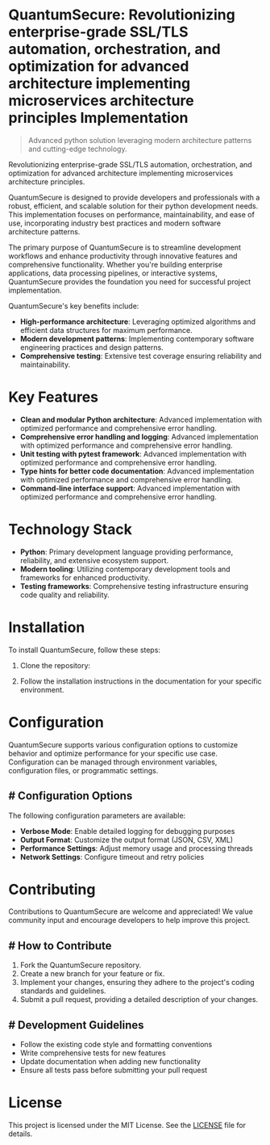 <!-- fallback_QuantumSecure_20250802192537_95567 -->

# QuantumSecure: Revolutionizing enterprise-grade SSL/TLS automation, orchestration, and optimization for advanced architecture implementing microservices architecture principles Implementation
> Advanced python solution leveraging modern architecture patterns and cutting-edge technology.

Revolutionizing enterprise-grade SSL/TLS automation, orchestration, and optimization for advanced architecture implementing microservices architecture principles.

QuantumSecure is designed to provide developers and professionals with a robust, efficient, and scalable solution for their python development needs. This implementation focuses on performance, maintainability, and ease of use, incorporating industry best practices and modern software architecture patterns.

The primary purpose of QuantumSecure is to streamline development workflows and enhance productivity through innovative features and comprehensive functionality. Whether you're building enterprise applications, data processing pipelines, or interactive systems, QuantumSecure provides the foundation you need for successful project implementation.

QuantumSecure's key benefits include:

* **High-performance architecture**: Leveraging optimized algorithms and efficient data structures for maximum performance.
* **Modern development patterns**: Implementing contemporary software engineering practices and design patterns.
* **Comprehensive testing**: Extensive test coverage ensuring reliability and maintainability.

# Key Features

* **Clean and modular Python architecture**: Advanced implementation with optimized performance and comprehensive error handling.
* **Comprehensive error handling and logging**: Advanced implementation with optimized performance and comprehensive error handling.
* **Unit testing with pytest framework**: Advanced implementation with optimized performance and comprehensive error handling.
* **Type hints for better code documentation**: Advanced implementation with optimized performance and comprehensive error handling.
* **Command-line interface support**: Advanced implementation with optimized performance and comprehensive error handling.

# Technology Stack

* **Python**: Primary development language providing performance, reliability, and extensive ecosystem support.
* **Modern tooling**: Utilizing contemporary development tools and frameworks for enhanced productivity.
* **Testing frameworks**: Comprehensive testing infrastructure ensuring code quality and reliability.

# Installation

To install QuantumSecure, follow these steps:

1. Clone the repository:


2. Follow the installation instructions in the documentation for your specific environment.

# Configuration

QuantumSecure supports various configuration options to customize behavior and optimize performance for your specific use case. Configuration can be managed through environment variables, configuration files, or programmatic settings.

## # Configuration Options

The following configuration parameters are available:

* **Verbose Mode**: Enable detailed logging for debugging purposes
* **Output Format**: Customize the output format (JSON, CSV, XML)
* **Performance Settings**: Adjust memory usage and processing threads
* **Network Settings**: Configure timeout and retry policies

# Contributing

Contributions to QuantumSecure are welcome and appreciated! We value community input and encourage developers to help improve this project.

## # How to Contribute

1. Fork the QuantumSecure repository.
2. Create a new branch for your feature or fix.
3. Implement your changes, ensuring they adhere to the project's coding standards and guidelines.
4. Submit a pull request, providing a detailed description of your changes.

## # Development Guidelines

* Follow the existing code style and formatting conventions
* Write comprehensive tests for new features
* Update documentation when adding new functionality
* Ensure all tests pass before submitting your pull request

# License

This project is licensed under the MIT License. See the [LICENSE](https://github.com/cerenyilmazjinx/QuantumSecure/blob/main/LICENSE) file for details.
